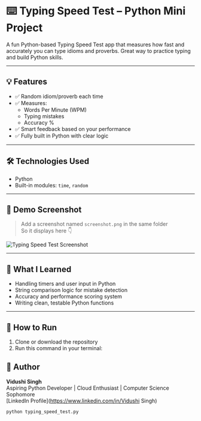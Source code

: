 # ⌨️ Typing Speed Test – Python Mini Project

A fun Python-based Typing Speed Test app that measures how fast and accurately you can type idioms and proverbs. Great way to practice typing and build Python skills.

---

## 💡 Features

- ✅ Random idiom/proverb each time
- ✅ Measures:
  - Words Per Minute (WPM)
  - Typing mistakes
  - Accuracy %
- ✅ Smart feedback based on your performance
- ✅ Fully built in Python with clear logic

---

## 🛠️ Technologies Used

- Python
- Built-in modules: `time`, `random`

---

## 📸 Demo Screenshot

> Add a screenshot named `screenshot.png` in the same folder  
> So it displays here 👇

![Typing Speed Test Screenshot](screenshot.png)

---

## 🧠 What I Learned

- Handling timers and user input in Python
- String comparison logic for mistake detection
- Accuracy and performance scoring system
- Writing clean, testable Python functions

---

## 🚀 How to Run

1. Clone or download the repository
2. Run this command in your terminal:


## 📌 Author

**Vidushi Singh**  
Aspiring Python Developer | Cloud Enthusiast | Computer Science Sophomore  
[LinkedIn Profile](https://www.linkedin.com/in/Vidushi Singh)  

```bash
python typing_speed_test.py